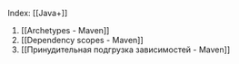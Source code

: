 
Index: [[Java+]]

1. [[Archetypes - Maven]]
2. [[Dependency scopes - Maven]]
3. [[Принудительная подгрузка зависимостей - Maven]]